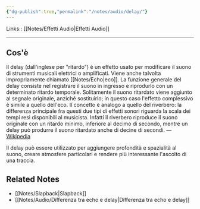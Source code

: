 ```yaml
---
{"dg-publish":true,"permalink":"/notes/audio/delay/"}
---
```


Links:: [[Notes/Effetti Audio\|Effetti Audio]]

---
## Cos'è

Il delay (dall'inglese per "ritardo") è un effetto usato per modificare il suono di strumenti musicali elettrici o amplificati. Viene anche talvolta impropriamente chiamato [[Notes/Echo\|eco]].
La funzione generale del delay consiste nel registrare il suono in ingresso e riprodurlo con un determinato ritardo temporale. Solitamente il suono ritardato viene aggiunto al segnale originale, anziché sostituirlo; in questo caso l'effetto complessivo è simile a quello dell'eco. Il concetto è analogo a quello del riverbero: la differenza principale fra questi due tipi di effetti sonori riguarda la scala dei tempi resi disponibili al musicista. Infatti il riverbero riproduce il suono originale con un ritardo minimo, inferiore al decimo di secondo, mentre un delay può produrre il suono ritardato anche di decine di secondi. — [Wikipedia](https://it.wikipedia.org/wiki/Delay)

Il delay può essere utilizzato per aggiungere profondità e spazialità al suono, creare atmosfere particolari e rendere più interessante l'ascolto di una traccia. 

## Related Notes

- [[Notes/Slapback\|Slapback]]
- [[Notes/Audio/Differenza tra echo e delay\|Differenza tra echo e delay]]